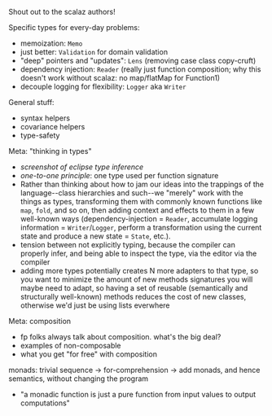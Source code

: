 Shout out to the scalaz authors!

Specific types for every-day problems:
 * memoization: `Memo`
 * just better: `Validation` for domain validation
 * "deep" pointers and "updates": `Lens` (removing case class copy-cruft)
 * dependency injection: `Reader` (really just function composition; why this doesn't work without scalaz: no map/flatMap for Function1)
 * decouple logging for flexibility: `Logger` aka `Writer`

General stuff:
 * syntax helpers
 * covariance helpers
 * type-safety

Meta: "thinking in types"
 * _screenshot of eclipse type inference_
 * _one-to-one principle_: one type used per function signature
 * Rather than thinking about how to jam our ideas into the trappings of the language--class hierarchies and such--we "merely" work with the things as types, transforming them with commonly known functions like `map`, `fold`, and so on, then adding context and effects to them in a few well-known ways (dependency-injection = `Reader`, accumulate logging information = `Writer`/`Logger`, perform a transformation using the current state and produce a new state = `State`, etc.).
 * tension between not explicitly typing, because the compiler can properly infer, and being able to inspect the type, via the editor via the compiler
 * adding more types potentially creates N more adapters to that type, so you want to minimize the amount of new methods signatures you will maybe need to adapt, so having a set of reusable (semantically and structurally well-known) methods reduces the cost of new classes, otherwise we'd just be using lists everwhere

Meta: composition
 * fp folks always talk about composition. what's the big deal? 
 * examples of non-composable
 * what you get "for free" with composition

monads: trivial sequence -> for-comprehension -> add monads, and hence semantics, without changing the program
 * "a monadic function is just a pure function from input values to output computations"
